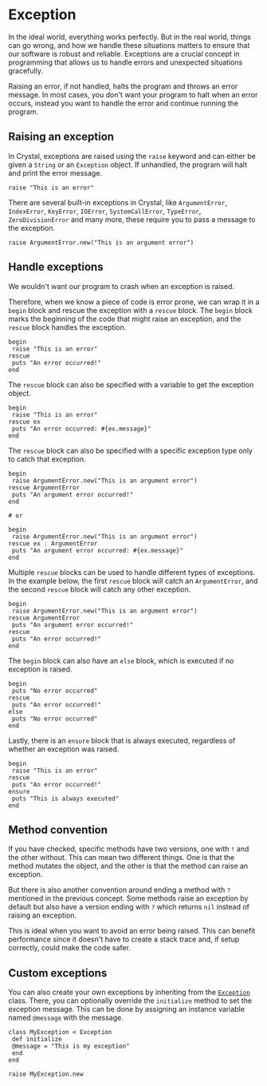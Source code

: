 # Exception

In the ideal world, everything works perfectly.
But in the real world, things can go wrong, and how we handle these situations matters to ensure that our software is robust and reliable.
Exceptions are a crucial concept in programming that allows us to handle errors and unexpected situations gracefully.

Raising an error, if not handled, halts the program and throws an error message.
In most cases, you don't want your program to halt when an error occurs, instead you want to handle the error and continue running the program.

## Raising an exception

In Crystal, exceptions are raised using the `raise` keyword and can either be given a `String` or an `Exception` object.
If unhandled, the program will halt and print the error message.

```crystal
raise "This is an error"
```

There are several built-in exceptions in Crystal, like `ArgumentError`, `IndexError`, `KeyError`, `IOError`, `SystemCallError`, `TypeError`, `ZeroDivisionError` and many more, these require you to pass a message to the exception.

```crystal
raise ArgumentError.new("This is an argument error")
```

## Handle exceptions

We wouldn't want our program to crash when an exception is raised.

Therefore, when we know a piece of code is error prone, we can wrap it in a `begin` block and rescue the exception with a `rescue` block.
The `begin` block marks the beginning of the code that might raise an exception, and the `rescue` block handles the exception.

```crystal
begin
 raise "This is an error"
rescue
 puts "An error occurred!"
end
```

The `rescue` block can also be specified with a variable to get the exception object.

```crystal
begin
 raise "This is an error"
rescue ex
 puts "An error occurred: #{ex.message}"
end
```

The `rescue` block can also be specified with a specific exception type only to catch that exception.

```crystal
begin
 raise ArgumentError.new("This is an argument error")
rescue ArgumentError
 puts "An argument error occurred!"
end

# or

begin
 raise ArgumentError.new("This is an argument error")
rescue ex : ArgumentError
 puts "An argument error occurred: #{ex.message}"
end
```

Multiple `rescue` blocks can be used to handle different types of exceptions.
In the example below, the first `rescue` block will catch an `ArgumentError`, and the second `rescue` block will catch any other exception.

```crystal
begin
 raise ArgumentError.new("This is an argument error")
rescue ArgumentError
 puts "An argument error occurred!"
rescue
 puts "An error occurred!"
end
```

The `begin` block can also have an `else` block, which is executed if no exception is raised.

```crystal
begin
 puts "No error occurred"
rescue
 puts "An error occurred!"
else
 puts "No error occurred"
end
```

Lastly, there is an `ensure` block that is always executed, regardless of whether an exception was raised.

```crystal
begin
 raise "This is an error"
rescue
 puts "An error occurred!"
ensure
 puts "This is always executed"
end
```

## Method convention

If you have checked, specific methods have two versions, one with `!` and the other without.
This can mean two different things.
One is that the method mutates the object, and the other is that the method can raise an exception.

But there is also another convention around ending a method with `?` mentioned in the previous concept.
Some methods raise an exception by default but also have a version ending with `?` which returns `nil` instead of raising an exception.

This is ideal when you want to avoid an error being raised. 
This can benefit performance since it doesn't have to create a stack trace and, if setup correctly, could make the code safer.

## Custom exceptions

You can also create your own exceptions by inheriting from the [`Exception`][exception] class.
There, you can optionally override the `initialize` method to set the exception message.
This can be done by assigning an instance variable named `@message` with the message.

```crystal
class MyException < Exception
 def initialize
 @message = "This is my exception"
 end
end

raise MyException.new
```

[expection-handeling]: https://crystal-lang.org/reference/syntax_and_semantics/exception_handling.html
[exception]: https://crystal-lang.org/api/Exception.html
